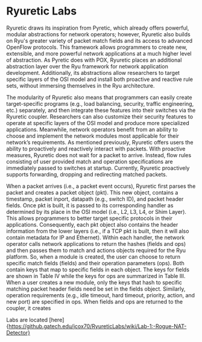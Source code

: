 # Ryuretic Labs

Ryuretic draws its inspiration from Pyretic, which already offers powerful, modular abstractions for network operators; however, Ryuretic also builds on Ryu's greater variety of packet match fields and its access to advanced OpenFlow protocols. This framework allows programmers to create new, extensible, and more powerful network applications at a much higher level of abstraction. As Pyretic does with POX, Ryuretic places an additional abstraction layer over the Ryu framework for network application development. Additionally, its abstractions allow researchers to target specific layers of the OSI model and install both proactive and reactive rule sets, without immersing themselves in the Ryu architecture.

The modularity of Ryuretic also means that programmers
can easily create target-specific programs (e.g., load balancing,
security, traffic engineering, etc.) separately, and then integrate
these features into their switches via the Ryuretic coupler.
Researchers can also customize their security features to
operate at specific layers of the OSI model and produce more
specialized applications. Meanwhile, network operators benefit
from an ability to choose and implement the network modules
most applicable for their network’s requirements.
As mentioned previously, Ryuretic offers users the ability to
proactively and reactively interact with packets. With proactive
measures, Ryuretic does not wait for a packet to arrive.
Instead, flow rules consisting of user provided match and
operation specifications are immediately passed to switches at
startup. Currently, Ryuretic proactively supports forwarding,
dropping and redirecting matched packets.

When a packet arrives (i.e., a packet event occurs),
Ryuretic first parses the packet and creates a packet object
(pkt). This new object, contains a timestamp,
packet inport, datapath (e.g., switch ID), and packet
header fields. Once pkt is built, it is passed to its corresponding
handler as determined by its place in the OSI model (i.e., L2,
L3, L4, or Shim Layer). This allows programmers to better
target specific protocols in their applications. Consequently,
each pkt object also contains the header information from
the lower layers (i.e., if a TCP pkt is built, then it will also
contain metadata for IP and Ethernet). Within each handler,
the network operator calls network applications to return the
hashes (fields and ops) and then passes them to match and
actions objects required for the Ryu platform. So, when a
module is created, the user can choose to return specific
match fields (fields) and their operation parameters (ops). Both
contain keys that map to specific fields in each object. The keys
for fields are shown in Table IV while the keys for ops are
summarized in Table III. When a user creates a new module,
only the keys that hash to specific matching packet header
fields need be set in the fields object. Similarly, operation
requirements (e.g., idle timeout, hard timeout, priority, action,
and new port) are specified in ops.
When fields and ops are returned to the coupler, it creates


Labs are located [here]{https://github.gatech.edu/jcox70/RyureticLabs/wiki/Lab-1:-Rogue-NAT-Detector}
